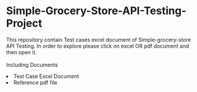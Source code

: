 # Simple-Grocery-Store-API-Testing-Project
This repository contain Test cases excel document of Simple-grocery-store API Testing. In order to explore please click on excel OR pdf document and then open it.
<br>
<br>
Including Documents 
<li>Test Case Excel Document </li>
<li>Reference pdf file </li>


